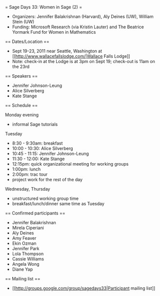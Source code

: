 = Sage Days 33: Women in Sage (2) =
 
 * Organizers: Jennifer Balakrishnan (Harvard), Aly Deines (UW), William Stein (UW)
 * Funding: Microsoft Research  (via Kristin Lauter) and The Beatrice Yormark Fund for Women in Mathematics

== Dates/Location ==

 * Sept 19-23, 2011 near Seattle, Washington at [[http://www.wallacefallslodge.com/|Wallace Falls Lodge]]
 * Note: check-in at the Lodge is at 3pm on Sept 19; check-out is 11am on the 23rd

== Speakers ==
 
 * Jennifer Johnson-Leung
 * Alice Silverberg
 * Kate Stange


== Schedule ==

Monday evening
 * informal Sage tutorials

Tuesday

 * 8:30 - 9:30am: breakfast
 * 10:00 - 10:30: Alice Silverberg
 * 10:45 - 11:15: Jennifer Johnson-Leung
 * 11:30 - 12:00: Kate Stange
 * 12:15pm: quick organizational meeting for working groups
 * 1:00pm: lunch
 * 2:00pm: trac tour
 * project work for the rest of the day


Wednesday, Thursday

 * unstructured working group time
 * breakfast/lunch/dinner same time as Tuesday

== Confirmed participants ==

 * Jennifer Balakrishnan
 * Mirela Ciperiani
 * Aly Deines
 * Amy Feaver
 * Ekin Ozman
 * Jennifer Park
 * Lola Thompson
 * Cassie Williams
 * Angela Wong
 * Diane Yap



== Mailing list ==
 
 * [[http://groups.google.com/group/sagedays33|Participant mailing list]]
